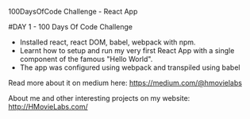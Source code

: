 100DaysOfCode Challenge - React App

#DAY 1 - 100 Days Of Code Challenge

- Installed react, react DOM, babel, webpack with npm. 
- Learnt how to setup and run my very first React App with a single component of the famous "Hello World".
- The app was configured using webpack and transpiled using babel

Read more about it on medium here: https://medium.com/@hmovielabs

About me and other interesting projects on my website: http://HMovieLabs.com/
